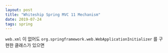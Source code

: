 ```yaml
---
layout: post
title: "Whiteship Spring MVC 11 Mechanism"
date: 2019-07-24
tags: spring
---
```

`web.xml` 이 없어도 `org.springframework.web.WebApplicationInitializer` 를 구현한 클래스가 있으면
